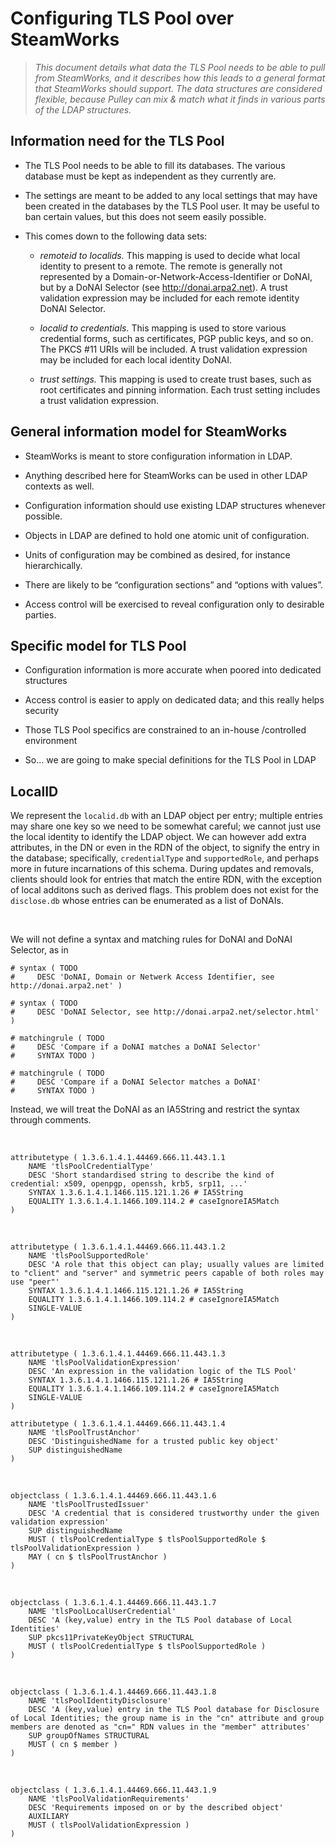Configuring TLS Pool over SteamWorks
====================================

>   *This document details what data the TLS Pool needs to be able to pull from
>   SteamWorks, and it describes how this leads to a general format that
>   SteamWorks should support. The data structures are considered flexible,
>   because Pulley can mix & match what it finds in various parts of the LDAP
>   structures.*

Information need for the TLS Pool
---------------------------------

-   The TLS Pool needs to be able to fill its databases. The various database
    must be kept as independent as they currently are.

-   The settings are meant to be added to any local settings that may have been
    created in the databases by the TLS Pool user. It may be useful to ban
    certain values, but this does not seem easily possible.

-   This comes down to the following data sets:

    -   *remoteid to localids.* This mapping is used to decide what local
        identity to present to a remote. The remote is generally not represented
        by a Domain-or-Network-Access-Identifier or DoNAI, but by a DoNAI 
        Selector (see http://donai.arpa2.net). A trust validation expression 
        may be included for each remote identity DoNAI Selector.

    -   *localid to credentials.* This mapping is used to store various
        credential forms, such as certificates, PGP public keys, and so on. The
        PKCS \#11 URIs will be included. A trust validation expression may be
        included for each local identity DoNAI.

    -   *trust settings.* This mapping is used to create trust bases, such as
        root certificates and pinning information.  Each trust setting includes
        a trust validation expression.

General information model for SteamWorks
----------------------------------------

-   SteamWorks is meant to store configuration information in LDAP.

-   Anything described here for SteamWorks can be used in other LDAP contexts as
    well.

-   Configuration information should use existing LDAP structures whenever
    possible.

-   Objects in LDAP are defined to hold one atomic unit of configuration.

-   Units of configuration may be combined as desired, for instance
    hierarchically.

-   There are likely to be “configuration sections” and “options with values”.

-   Access control will be exercised to reveal configuration only to desirable
    parties.

Specific model for TLS Pool
---------------------------

-   Configuration information is more accurate when poored into dedicated
    structures

-   Access control is easier to apply on dedicated data; and this really helps
    security

-   Those TLS Pool specifics are constrained to an in-house /controlled
    environment

-   So… we are going to make special definitions for the TLS Pool in LDAP

LocalID
-------

We represent the `localid.db` with an LDAP object per entry; multiple entries
may share one key so we need to be somewhat careful; we cannot just use the
local identity to identify the LDAP object. We can however add extra attributes,
in the DN or even in the RDN of the object, to signify the entry in the
database; specifically, `credentialType` and `supportedRole`, and perhaps more
in future incarnations of this schema. During updates and removals, clients
should look for entries that match the entire RDN, with the exception of local
additons such as derived flags. This problem does not exist for the
`disclose.db` whose entries can be enumerated as a list of DoNAIs.

 

We will not define a syntax and matching rules for DoNAI and DoNAI Selector, as
in

~~~~~~~~~~~~~~~~~~~~~~~~~~~~~~~~~~~~~~~~~~~~~~~~~~~~~~~~~~~~~~~~~~~~~~~~~~~~~~~~
# syntax ( TODO
#     DESC 'DoNAI, Domain or Netwerk Access Identifier, see http://donai.arpa2.net' )

# syntax ( TODO
#     DESC 'DoNAI Selector, see http://donai.arpa2.net/selector.html' )

# matchingrule ( TODO
#     DESC 'Compare if a DoNAI matches a DoNAI Selector'
#     SYNTAX TODO )

# matchingrule ( TODO
#     DESC 'Compare if a DoNAI Selector matches a DoNAI'
#     SYNTAX TODO )
~~~~~~~~~~~~~~~~~~~~~~~~~~~~~~~~~~~~~~~~~~~~~~~~~~~~~~~~~~~~~~~~~~~~~~~~~~~~~~~~

Instead, we will treat the DoNAI as an IA5String and restrict the syntax through
comments.

 

~~~~~~~~~~~~~~~~~~~~~~~~~~~~~~~~~~~~~~~~~~~~~~~~~~~~~~~~~~~~~~~~~~~~~~~~~~~~~~~~
attributetype ( 1.3.6.1.4.1.44469.666.11.443.1.1
    NAME 'tlsPoolCredentialType'
    DESC 'Short standardised string to describe the kind of credential: x509, openpgp, openssh, krb5, srp11, ...'
    SYNTAX 1.3.6.1.4.1.1466.115.121.1.26 # IA5String
    EQUALITY 1.3.6.1.4.1.1466.109.114.2 # caseIgnoreIA5Match
)
~~~~~~~~~~~~~~~~~~~~~~~~~~~~~~~~~~~~~~~~~~~~~~~~~~~~~~~~~~~~~~~~~~~~~~~~~~~~~~~~

 

~~~~~~~~~~~~~~~~~~~~~~~~~~~~~~~~~~~~~~~~~~~~~~~~~~~~~~~~~~~~~~~~~~~~~~~~~~~~~~~~
attributetype ( 1.3.6.1.4.1.44469.666.11.443.1.2
    NAME 'tlsPoolSupportedRole'
    DESC 'A role that this object can play; usually values are limited to "client" and "server" and symmetric peers capable of both roles may use "peer"'
    SYNTAX 1.3.6.1.4.1.1466.115.121.1.26 # IA5String
    EQUALITY 1.3.6.1.4.1.1466.109.114.2 # caseIgnoreIA5Match
    SINGLE-VALUE
)
~~~~~~~~~~~~~~~~~~~~~~~~~~~~~~~~~~~~~~~~~~~~~~~~~~~~~~~~~~~~~~~~~~~~~~~~~~~~~~~~

 

~~~~~~~~~~~~~~~~~~~~~~~~~~~~~~~~~~~~~~~~~~~~~~~~~~~~~~~~~~~~~~~~~~~~~~~~~~~~~~~~
attributetype ( 1.3.6.1.4.1.44469.666.11.443.1.3
    NAME 'tlsPoolValidationExpression'
    DESC 'An expression in the validation logic of the TLS Pool'
    SYNTAX 1.3.6.1.4.1.1466.115.121.1.26 # IA5String
    EQUALITY 1.3.6.1.4.1.1466.109.114.2 # caseIgnoreIA5Match
    SINGLE-VALUE
)
~~~~~~~~~~~~~~~~~~~~~~~~~~~~~~~~~~~~~~~~~~~~~~~~~~~~~~~~~~~~~~~~~~~~~~~~~~~~~~~~



~~~~~~~~~~~~~~~~~~~~~~~~~~~~~~~~~~~~~~~~~~~~~~~~~~~~~~~~~~~~~~~~~~~~~~~~~~~~~~~~
attributetype ( 1.3.6.1.4.1.44469.666.11.443.1.4
    NAME 'tlsPoolTrustAnchor'
    DESC 'DistinguishedName for a trusted public key object'
    SUP distinguishedName
)
~~~~~~~~~~~~~~~~~~~~~~~~~~~~~~~~~~~~~~~~~~~~~~~~~~~~~~~~~~~~~~~~~~~~~~~~~~~~~~~~



 

~~~~~~~~~~~~~~~~~~~~~~~~~~~~~~~~~~~~~~~~~~~~~~~~~~~~~~~~~~~~~~~~~~~~~~~~~~~~~~~~
objectclass ( 1.3.6.1.4.1.44469.666.11.443.1.6
    NAME 'tlsPoolTrustedIssuer'
    DESC 'A credential that is considered trustworthy under the given validation expression'
    SUP distinguishedName
    MUST ( tlsPoolCredentialType $ tlsPoolSupportedRole $ tlsPoolValidationExpression )
    MAY ( cn $ tlsPoolTrustAnchor )
)
~~~~~~~~~~~~~~~~~~~~~~~~~~~~~~~~~~~~~~~~~~~~~~~~~~~~~~~~~~~~~~~~~~~~~~~~~~~~~~~~

 

~~~~~~~~~~~~~~~~~~~~~~~~~~~~~~~~~~~~~~~~~~~~~~~~~~~~~~~~~~~~~~~~~~~~~~~~~~~~~~~~
objectclass ( 1.3.6.1.4.1.44469.666.11.443.1.7
    NAME 'tlsPoolLocalUserCredential'
    DESC 'A (key,value) entry in the TLS Pool database of Local Identities'
    SUP pkcs11PrivateKeyObject STRUCTURAL
    MUST ( tlsPoolCredentialType $ tlsPoolSupportedRole )
)
~~~~~~~~~~~~~~~~~~~~~~~~~~~~~~~~~~~~~~~~~~~~~~~~~~~~~~~~~~~~~~~~~~~~~~~~~~~~~~~~

 

~~~~~~~~~~~~~~~~~~~~~~~~~~~~~~~~~~~~~~~~~~~~~~~~~~~~~~~~~~~~~~~~~~~~~~~~~~~~~~~~
objectclass ( 1.3.6.1.4.1.44469.666.11.443.1.8
    NAME 'tlsPoolIdentityDisclosure'
    DESC 'A (key,value) entry in the TLS Pool database for Disclosure of Local Identities; the group name is in the "cn" attribute and group members are denoted as "cn=" RDN values in the "member" attributes'
    SUP groupOfNames STRUCTURAL
    MUST ( cn $ member )
)
~~~~~~~~~~~~~~~~~~~~~~~~~~~~~~~~~~~~~~~~~~~~~~~~~~~~~~~~~~~~~~~~~~~~~~~~~~~~~~~~

 

~~~~~~~~~~~~~~~~~~~~~~~~~~~~~~~~~~~~~~~~~~~~~~~~~~~~~~~~~~~~~~~~~~~~~~~~~~~~~~~~
objectclass ( 1.3.6.1.4.1.44469.666.11.443.1.9
    NAME 'tlsPoolValidationRequirements'
    DESC 'Requirements imposed on or by the described object'
    AUXILIARY
    MUST ( tlsPoolValidationExpression )
)
~~~~~~~~~~~~~~~~~~~~~~~~~~~~~~~~~~~~~~~~~~~~~~~~~~~~~~~~~~~~~~~~~~~~~~~~~~~~~~~~

 
